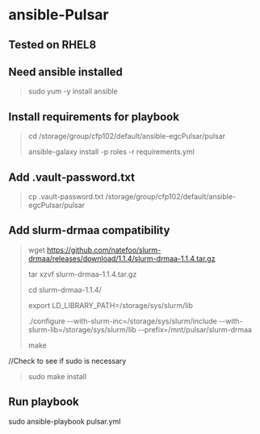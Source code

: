 # ansible-Pulsar

## Tested on RHEL8
## Need ansible installed
> sudo yum -y install ansible

## Install requirements for playbook
> cd /storage/group/cfp102/default/ansible-egcPulsar/pulsar
>
> ansible-galaxy install -p roles -r requirements.yml

## Add .vault-password.txt
> cp .vault-password.txt /storage/group/cfp102/default/ansible-egcPulsar/pulsar

## Add slurm-drmaa compatibility
> wget https://github.com/natefoo/slurm-drmaa/releases/download/1.1.4/slurm-drmaa-1.1.4.tar.gz
>
> tar xzvf slurm-drmaa-1.1.4.tar.gz
>
> cd slurm-drmaa-1.1.4/
>
> export LD_LIBRARY_PATH=/storage/sys/slurm/lib
>
> ./configure  --with-slurm-inc=/storage/sys/slurm/include --with-slurm-lib=/storage/sys/slurm/lib --prefix=/mnt/pulsar/slurm-drmaa
>
> make
>
//Check to see if sudo is necessary
> sudo make install


## Run playbook
sudo ansible-playbook pulsar.yml

